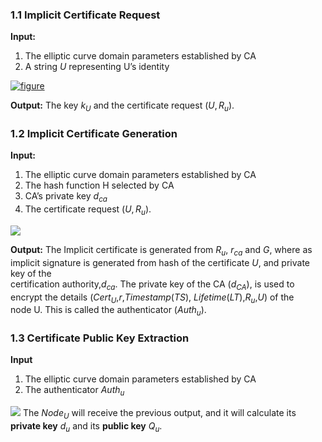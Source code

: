 ### 1.1 Implicit Certificate Request  
**Input:**

1. The elliptic curve domain parameters established by CA  
2. A string $U$ representing U’s identity  
  
  
[![figure](https://mermaid.ink/img/pako:eNp1UctOwzAQ_BVrT4BC1cR5NJaoVAUJLlSo0AuEg-tsWovEKY4tUar-O5sGTggfrNXszOxo9wiqqxAE9Pjh0Si81XJrZVsaRu9ZuwZZgdbpWivpkK0GWu_G9l5SQ-m9NI4tyWb9Fy4WpRnRZUfyBmvHunpkC_ao1TtbSVN1LTO-3aAVzHr2v6CQjfINBRFs5dkNka_uRrZF5Zjdbi7CPAxYFHH6kuTy14rU1_N5sRh0AVsH7F72u1eq128jBU0FAbRoW6kr2sdxgEtwO2yxBEFlhbX0jSuhNCeiSu-6p4NRIJz1GIDfV5TrZ30gatn0hNISQBzhEwRPokmUx3nOk2ka5xkP4EDojE_SKEuzacR5loV5fArgq-vIYTrJkpCH8SybxSnP4iQMACvtOvswnux8ufOIl7NgyHH6BjWujxQ?type=png)](https://mermaid.live/edit#pako:eNp1UctOwzAQ_BVrT4BC1cR5NJaoVAUJLlSo0AuEg-tsWovEKY4tUar-O5sGTggfrNXszOxo9wiqqxAE9Pjh0Si81XJrZVsaRu9ZuwZZgdbpWivpkK0GWu_G9l5SQ-m9NI4tyWb9Fy4WpRnRZUfyBmvHunpkC_ao1TtbSVN1LTO-3aAVzHr2v6CQjfINBRFs5dkNka_uRrZF5Zjdbi7CPAxYFHH6kuTy14rU1_N5sRh0AVsH7F72u1eq128jBU0FAbRoW6kr2sdxgEtwO2yxBEFlhbX0jSuhNCeiSu-6p4NRIJz1GIDfV5TrZ30gatn0hNISQBzhEwRPokmUx3nOk2ka5xkP4EDojE_SKEuzacR5loV5fArgq-vIYTrJkpCH8SybxSnP4iQMACvtOvswnux8ufOIl7NgyHH6BjWujxQ)

**Output:** The key $k_U$ and the certificate request $(U, R_u)$.  
  
### 1.2 Implicit Certificate Generation  
**Input:** 

1. The elliptic curve domain parameters established by CA  
2. The hash function H selected by CA   
3. CA’s private key $d_{ca}$  
4. The certificate request  $(U, R_u)$.  
  
 [![](https://mermaid.ink/img/pako:eNp1kk1v2zAMhv-KoFOSKkb8FccGGiDIhuywFVub9NC6B9WiE2G2lMkSsDTIfx_90cPQxgfBIB--fEXxTAstgGa0gT8OVAFfJN8bXueK4LeVtgKyBmNlKQtugWxAgeFWatUTR465Qh65suQOlXYfw-tVPsDrFZku8czII6-kaPV2HzJgZHki33hz6FN3GjEj9wdLdNkhP2XxmxiuhK6JcvUrGGJQ4NlnnucxNfVfrlUWeBNHbsm9IzdtzWRzjQSkWg-jrmR8DTOIwaTtfkMEnqNaC6IG3EBhidm_jvzUZyQIQjziePx-4-ly2U0sIytnD7vbr8-o0PdjDds-sO9bdu_YbvzCeisdNpSDEu-eUKId3qD1-fwqKDvPAyRc77sdQ_O_6c_wXy0u3GRDGa3B1FwK3JhzW5BTe4Aacprhr4CSu8rmNFcXRLmz-uGkCppZ44BRd2yffFgwmpW8ajCKO0KzM_1LszAOvCCN0jSMZ_MoTUJGTxhdhN48SObJLAjDJPHT6MLom9aoMPOS2A_9aJEsonmYRLHPKAhptfnRL3W3212Lp66g9XH5B9It4pU?type=png)](https://mermaid.live/edit#pako:eNp1kk1v2zAMhv-KoFOSKkb8FccGGiDIhuywFVub9NC6B9WiE2G2lMkSsDTIfx_90cPQxgfBIB--fEXxTAstgGa0gT8OVAFfJN8bXueK4LeVtgKyBmNlKQtugWxAgeFWatUTR465Qh65suQOlXYfw-tVPsDrFZku8czII6-kaPV2HzJgZHki33hz6FN3GjEj9wdLdNkhP2XxmxiuhK6JcvUrGGJQ4NlnnucxNfVfrlUWeBNHbsm9IzdtzWRzjQSkWg-jrmR8DTOIwaTtfkMEnqNaC6IG3EBhidm_jvzUZyQIQjziePx-4-ly2U0sIytnD7vbr8-o0PdjDds-sO9bdu_YbvzCeisdNpSDEu-eUKId3qD1-fwqKDvPAyRc77sdQ_O_6c_wXy0u3GRDGa3B1FwK3JhzW5BTe4Aacprhr4CSu8rmNFcXRLmz-uGkCppZ44BRd2yffFgwmpW8ajCKO0KzM_1LszAOvCCN0jSMZ_MoTUJGTxhdhN48SObJLAjDJPHT6MLom9aoMPOS2A_9aJEsonmYRLHPKAhptfnRL3W3212Lp66g9XH5B9It4pU)
 
**Output:**  The Implicit certificate is generated from $R_u$, $r_{ca}$ and $G$, where as implicit signature is generated from hash of the certificate $U$, and private key of the  
certification authority,$d_{ca}$. The private key of the CA ($d_{CA}$), is used to encrypt the details ($Cert_U$,$r$,$Timestamp(TS)$, $Lifetime(LT)$,$R_u$,$U$) of the  
node U. This is called the authenticator ($Auth_u$).  

### 1.3 Certificate Public Key Extraction 

**Input** 

1. The elliptic curve domain parameters established by CA  
2. The authenticator $Auth_u$

[![](https://mermaid.ink/img/pako:eNp1kE9Lw0AQxb_KMCetsSRNm6QLClKhXhTEPwfZy5Kd2IVkN252wRry3d0k7Umc0zDzmze812NpJCHDjr486ZLulfi0ouEaQr0qVxPsyDpVqVI4gj1pssIpo2eiFWFXqlZoB09B6e3veHfHT_AEwPXt3DB4J6uqIzyI7nAGwouaKgemOkPSww3Qwnq4gg4uGiNBX_6PP4-49Is91xhhQ7YRSgZ__XjC0R2oIY4stJIq4WvHkeshoMI783LUJTJnPUXoWxkMn-JAVom6C9PgCFmP38hW63i5itM0TrNiXeTbNMIjsqTYLpN4s87SvMg2aZLkQ4Q_xgSFJEKSyhn7OCc-BT8pfkz78e3wC5gMfgQ?type=png)](https://mermaid.live/edit#pako:eNp1kE9Lw0AQxb_KMCetsSRNm6QLClKhXhTEPwfZy5Kd2IVkN252wRry3d0k7Umc0zDzmze812NpJCHDjr486ZLulfi0ouEaQr0qVxPsyDpVqVI4gj1pssIpo2eiFWFXqlZoB09B6e3veHfHT_AEwPXt3DB4J6uqIzyI7nAGwouaKgemOkPSww3Qwnq4gg4uGiNBX_6PP4-49Is91xhhQ7YRSgZ__XjC0R2oIY4stJIq4WvHkeshoMI783LUJTJnPUXoWxkMn-JAVom6C9PgCFmP38hW63i5itM0TrNiXeTbNMIjsqTYLpN4s87SvMg2aZLkQ4Q_xgSFJEKSyhn7OCc-BT8pfkz78e3wC5gMfgQ) 
The $Node_U$ will receive the previous output, and it will calculate its **private key** $d_u$ and its **public key** $Q_u$.